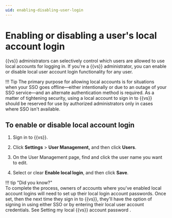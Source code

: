 ```yaml
---
uid: enabling-disabling-user-login
---
```


# Enabling or disabling a user's local account login

{{vs}} administrators can selectively control which users are allowed to use 
local accounts for logging in. If you're a {{vs}} administrator, you can 
enable or disable local user account login functionality for any user.

!!! Tip
    The primary purpose for allowing local accounts is for situations when your SSO goes offline—either intentionally or due to an outage of your SSO service—and an alternate authentication method is required.
    As a matter of tightening security, using a local account to sign in to {{vs}} should be reserved for use by authorized administrators only in cases where SSO isn't available.

## To enable or disable local account login

1. Sign in to {{vs}}.

1. Click **Settings** > **User Management,** and then click **Users**.

1. On the User Management page, find and click the user name you want to edit.

1. Select or clear **Enable local login**, and then click **Save**.

!!! tip "Did you know?"     
    To complete the process, owners of accounts where you've enabled local account logins
    will need to set up their local login account passwords. Once set, then the next 
    time they sign in to {{vs}}, they'll have the option of signing in using 
    either SSO or by entering their local user account credentials. See Setting 
    my local {{vs}} account password .
